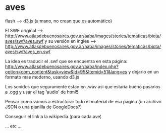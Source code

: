 aves
====

flash --> d3.js (a mano, no crean que es automático)

El SWF original --> http://www.atlasdebuenosaires.gov.ar/aaba/images/stories/tematicas/biota/aves/swf/aves.swf
y su versión en ingles --> http://www.atlasdebuenosaires.gov.ar/aaba/images/stories/tematicas/biota/aves/swf/aves_en.swf

La idea es traducir el .swf que se encuentra en esta página: http://www.atlasdebuenosaires.gov.ar/aaba/index.php?option=com_content&task=view&id=95&Itemid=51&lang=es
y dejarlo en un formato mas moderno, usando d3.js

Los sonidos que seguramente estan en .wav asi que estaría bueno pasarlos a .ogg y usar el tag 'audio' de html5

Pensar como vamos a estructurar todo el material de esa pagina (un archivo JSON o una planilla de GoogleDocs?)

Conseguir el link a la wikipedia (para cada ave)

... etc ...
